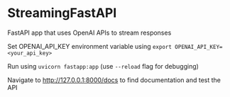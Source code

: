 # StreamingFastAPI
FastAPI app that uses OpenAI APIs to stream responses

Set OPENAI_API_KEY environment variable using `export OPENAI_API_KEY=<your_api_key>`

Run using `uvicorn fastapp:app` (use `--reload` flag for debugging)

Navigate to http://127.0.0.1:8000/docs to find documentation and test the API
